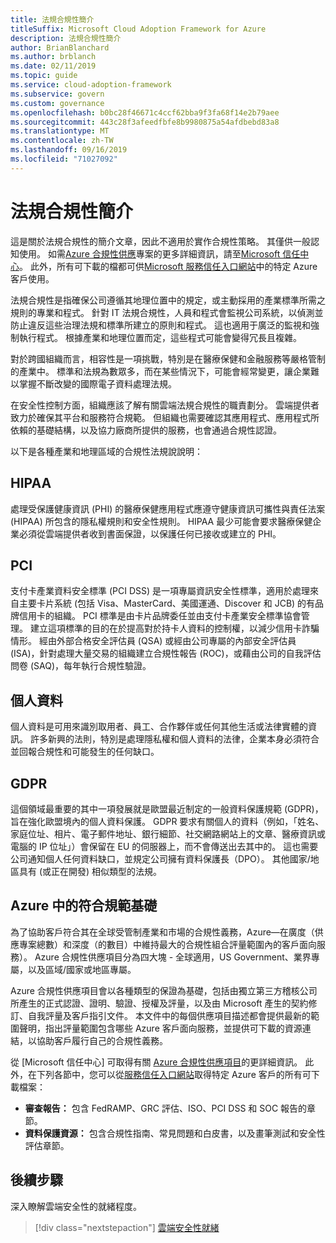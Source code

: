 ```yaml
---
title: 法規合規性簡介
titleSuffix: Microsoft Cloud Adoption Framework for Azure
description: 法規合規性簡介
author: BrianBlanchard
ms.author: brblanch
ms.date: 02/11/2019
ms.topic: guide
ms.service: cloud-adoption-framework
ms.subservice: govern
ms.custom: governance
ms.openlocfilehash: b0bc28f46671c4ccf62bba9f3fa68f14e2b79aee
ms.sourcegitcommit: 443c28f3afeedfbfe8b9980875a54afdbebd83a8
ms.translationtype: MT
ms.contentlocale: zh-TW
ms.lasthandoff: 09/16/2019
ms.locfileid: "71027092"
---
```

# <a name="introduction-to-regulatory-compliance"></a>法規合規性簡介

這是關於法規合規性的簡介文章，因此不適用於實作合規性策略。 其僅供一般認知使用。 如需[Azure 合規性供應](https://aka.ms/allcompliance)專案的更多詳細資訊，請至[Microsoft 信任中心](https://www.microsoft.com/trustcenter/default.aspx)。 此外，所有可下載的檔都可供[Microsoft 服務信任入口網站](https://servicetrust.microsoft.com)中的特定 Azure 客戶使用。

法規合規性是指確保公司遵循其地理位置中的規定，或主動採用的產業標準所需之規則的專業和程式。 針對 IT 法規合規性，人員和程式會監視公司系統，以偵測並防止違反這些治理法規和標準所建立的原則和程式。 這也適用于廣泛的監視和強制執行程式。 根據產業和地理位置而定，這些程式可能會變得冗長且複雜。

對於跨國組織而言，相容性是一項挑戰，特別是在醫療保健和金融服務等嚴格管制的產業中。 標準和法規為數眾多，而在某些情況下，可能會經常變更，讓企業難以掌握不斷改變的國際電子資料處理法規。

在安全性控制方面，組織應該了解有關雲端法規合規性的職責劃分。 雲端提供者致力於確保其平台和服務符合規範。 但組織也需要確認其應用程式、應用程式所依賴的基礎結構，以及協力廠商所提供的服務，也會通過合規性認證。

以下是各種產業和地理區域的合規性法規說說明：

## <a name="hipaa"></a>HIPAA

處理受保護健康資訊 (PHI) 的醫療保健應用程式應遵守健康資訊可攜性與責任法案 (HIPAA) 所包含的隱私權規則和安全性規則。 HIPAA 最少可能會要求醫療保健企業必須從雲端提供者收到書面保證，以保護任何已接收或建立的 PHI。

## <a name="pci"></a>PCI

支付卡產業資料安全標準 (PCI DSS) 是一項專屬資訊安全性標準，適用於處理來自主要卡片系統 (包括 Visa、MasterCard、美國運通、Discover 和 JCB) 的有品牌信用卡的組織。 PCI 標準是由卡片品牌委任並由支付卡產業安全標準協會管理。 建立這項標準的目的在於提高對於持卡人資料的控制權，以減少信用卡詐騙情形。 經由外部合格安全評估員 (QSA) 或經由公司專屬的內部安全評估員 (ISA)，針對處理大量交易的組織建立合規性報告 (ROC)，或藉由公司的自我評估問卷 (SAQ)，每年執行合規性驗證。

## <a name="personal-data"></a>個人資料

個人資料是可用來識別取用者、員工、合作夥伴或任何其他生活或法律實體的資訊。 許多新興的法則，特別是處理隱私權和個人資料的法律，企業本身必須符合並回報合規性和可能發生的任何缺口。

## <a name="gdpr"></a>GDPR

這個領域最重要的其中一項發展就是歐盟最近制定的一般資料保護規範 (GDPR)，旨在強化歐盟境內的個人資料保護。 GDPR 要求有關個人的資料（例如，「姓名、家庭位址、相片、電子郵件地址、銀行細節、社交網路網站上的文章、醫療資訊或電腦的 IP 位址」）會保留在 EU 的伺服器上，而不會傳送出去其中的。 這也需要公司通知個人任何資料缺口，並規定公司擁有資料保護長（DPO）。 其他國家/地區具有 (或正在開發) 相似類型的法規。

## <a name="compliant-foundation-in-azure"></a>Azure 中的符合規範基礎

為了協助客戶符合其在全球受管制產業和市場的合規性義務，Azure&mdash;在廣度（供應專案總數）和深度（的數目）中維持最大的合規性組合評量範圍內的客戶面向服務）。 Azure 合規性供應項目分為四大塊 - 全球適用，US Government、業界專屬，以及區域/國家或地區專屬。

Azure 合規性供應項目會以各種類型的保證為基礎，包括由獨立第三方稽核公司所產生的正式認證、證明、驗證、授權及評量，以及由 Microsoft 產生的契約修訂、自我評量及客戶指引文件。 本文件中的每個供應項目描述都會提供最新的範圍聲明，指出評量範圍包含哪些 Azure 客戶面向服務，並提供可下載的資源連結，以協助客戶履行自己的合規性義務。

從 [Microsoft 信任中心] 可取得有關 [Azure 合規性供應項目](https://www.microsoft.com/trustcenter/compliance/complianceofferings)的更詳細資訊。 此外，在下列各節中，您可以從[服務信任入口網站](https://servicetrust.microsoft.com)取得特定 Azure 客戶的所有可下載檔案：

- **審查報告：** 包含 FedRAMP、GRC 評估、ISO、PCI DSS 和 SOC 報告的章節。
- **資料保護資源：** 包含合規性指南、常見問題和白皮書，以及畫筆測試和安全性評估章節。

## <a name="next-steps"></a>後續步驟

深入瞭解雲端安全性的就緒程度。

> [!div class="nextstepaction"]
> [雲端安全性就緒](./cloud-security-readiness.md)

